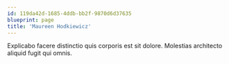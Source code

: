 ```yaml
---
id: 119da42d-1685-4ddb-bb2f-9870d6d37635
blueprint: page
title: 'Maureen Hodkiewicz'
---
```

Explicabo facere distinctio quis corporis est sit dolore. Molestias architecto aliquid fugit qui omnis.